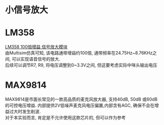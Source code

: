 # 小信号放大

# LM358
[LM358 100倍增益 信号放大模块](https://pan.baidu.com/s/1ntuPVV7)  
由Multisim仿真可知, 该电路通带增益约100倍, 通带频率在24.75Hz\~8.76KHz之间,
可以实现语音信号的放大.  
后续可以调节R7, R9, 将电压调整到0\~3.3V之间, 但这要考虑实际中咪头输出电压

# MAX9814
MAX9814是市面长常见的一款高品质的麦克风放大器, 支持40dB, 50dB
或60dB的可控电压增益. 内部提供2V低噪声麦克风电压偏置,内部含有AGC,
确保不会在增益过大时发生削波.  
对于本实验而言, 肯定是不允许使用这款芯片的, 但可以作为参考  